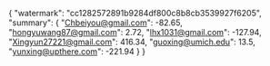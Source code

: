{
    "watermark": "cc1282572891b9284df800c8b8cb3539927f6205", 
    "summary": {
        "Chbeiyou@gmail.com": -82.65, 
        "hongyuwang87@gmail.com": 2.72, 
        "lhx1031@gmail.com": -127.94, 
        "Xingyun27221@gmail.com": 416.34, 
        "guoxing@umich.edu": 13.5, 
        "yunxing@upthere.com": -221.94
    }
}